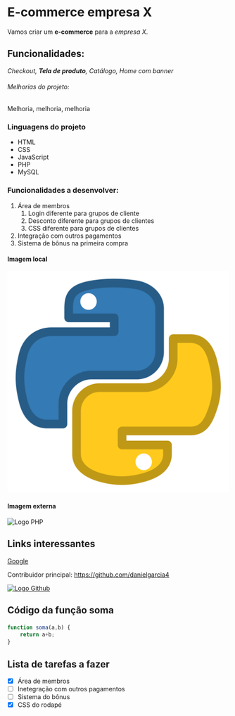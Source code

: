# E-commerce empresa X

Vamos criar um **e-commerce** para a *empresa X*.

## Funcionalidades:

*Checkout, **Tela de produto**, Catálogo, Home com banner*


###### Melhorias do projeto:

Melhoria, melhoria, melhoria

### Linguagens do projeto

* HTML
* CSS
* JavaScript
* PHP
* MySQL

### Funcionalidades a desenvolver:

1. Área de membros
    1. Login diferente para grupos de cliente
    2. Desconto diferente para grupos de clientes
    3. CSS diferente para grupos de clientes
2. Integração com outros pagamentos
3. Sistema de bônus na primeira compra

#### Imagem local

![Logo do Python](img/python.png)


#### Imagem externa

![Logo PHP](https://logos-download.com/wp-content/uploads/2016/09/PHP_logo.png)

## Links interessantes
[Google](https://www.google.com)

Contribuidor principal: https://github.com/danielgarcia4

[![Logo Github](https://logosmarcas.net/wp-content/uploads/2020/12/GitHub-Logo.png)](https://github.com/danielgarcia4)

## Código da função soma
``` javascript
function soma(a,b) {
    return a+b;
}
```

## Lista de tarefas a fazer

- [x] Área de membros
- [ ] Inetegração com outros pagamentos
- [ ] Sistema do bônus
- [x] CSS do rodapé
